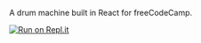 A drum machine built in React for freeCodeCamp.

[![Run on Repl.it](https://repl.it/badge/github/djcurr/drum-machine)](https://repl.it/github/djcurr/drum-machine)